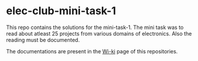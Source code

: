 # elec-club-mini-task-1

This repo contains the solutions for the mini-task-1.
The mini task was to read about atleast 25 projects from various domains of electronics.
Also the reading must be documented.

The documentations are present in the [Wi-ki](https://github.com/rsharanesh-iitm/elec-club-mini-task-1/wiki) page of this repositories.
